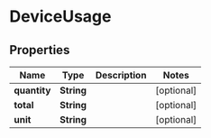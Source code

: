 
# DeviceUsage

## Properties
Name | Type | Description | Notes
------------ | ------------- | ------------- | -------------
**quantity** | **String** |  |  [optional]
**total** | **String** |  |  [optional]
**unit** | **String** |  |  [optional]



